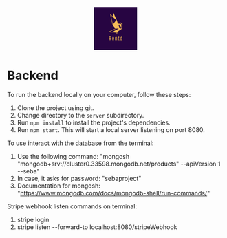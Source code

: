 <div align="center"> 
    <img src="../client/src/assets/logo.png" alt="" width="100" height="100" />
</div>

# Backend

To run the backend locally on your computer, follow these steps:

1. Clone the project using git.
2. Change directory to the `server` subdirectory.
3. Run `npm install` to install the project's dependencies.
4. Run `npm start`. This will start a local server listening on port 8080.

To use interact with the database from the terminal:

1. Use the following command: "mongosh "mongodb+srv://cluster0.33598.mongodb.net/products" --apiVersion 1 --seba"
2. In case, it asks for password: "sebaproject"
3. Documentation for mongosh: "https://www.mongodb.com/docs/mongodb-shell/run-commands/"

Stripe webhook listen commands on terminal:

1. stripe login
2. stripe listen --forward-to localhost:8080/stripeWebhook
